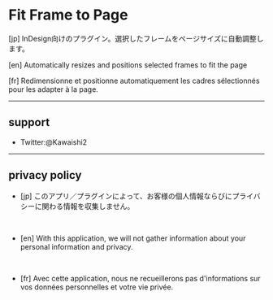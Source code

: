 # Fit Frame to Page

[jp] InDesign向けのプラグイン。選択したフレームをページサイズに自動調整します。

[en] Automatically resizes and positions selected frames to fit the page

[fr] Redimensionne et positionne automatiquement les cadres sélectionnés pour les adapter à la page.

---

## support

- Twitter:@Kawaishi2

---

## privacy policy

- [jp] このアプリ／プラグインによって、お客様の個人情報ならびにプライバシーに関わる情報を収集しません。

<br/>

- [en] With this application, we will not gather information about your personal information and privacy.

<br/>

- [fr] Avec cette application, nous ne recueillerons pas d'informations sur vos données personnelles et votre vie privée.

